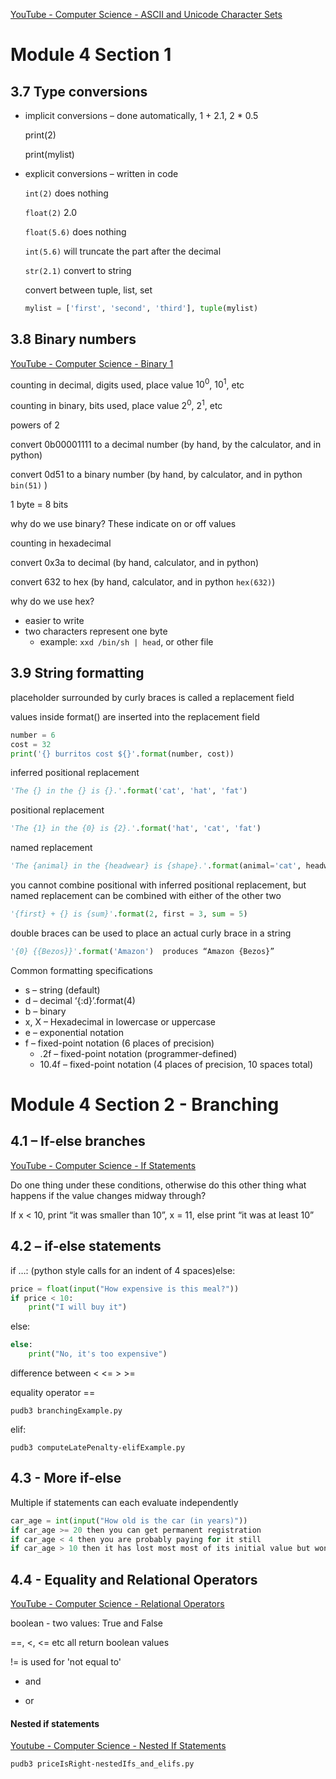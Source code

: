 [YouTube - Computer Science - ASCII and Unicode Character Sets](https://www.youtube.com/watch?v=I-pQH_krD0M)

# Module 4 Section 1

## 3.7 Type conversions

* implicit conversions – done automatically, 1 + 2.1, 2 * 0.5

  print(2)

  print(mylist)

* explicit conversions – written in code

  `int(2)`		does nothing

  `float(2)`	2.0

  `float(5.6)`	does nothing

  `int(5.6)`	will truncate the part after the decimal

  `str(2.1)`		convert to string

  convert between tuple, list, set

  ```python
  mylist = ['first', 'second', 'third'], tuple(mylist)
  ```

## 3.8 Binary numbers

[YouTube - Computer Science - Binary 1](https://www.youtube.com/watch?v=cJNm938Xwao)

counting in decimal, digits used, place value $10^0$, $10^1$, etc

counting in binary, bits used, place value $2^0$, $2^1$, etc

powers of 2

convert 0b00001111 to a decimal number (by hand, by the calculator, and in python)

convert 0d51 to a binary number (by hand, by calculator, and in python `bin(51)` )

1 byte = 8 bits

why do we use binary? These indicate on or off values

counting in hexadecimal

convert 0x3a to decimal (by hand, calculator, and in python)

convert 632 to hex (by hand, calculator, and in python `hex(632)`)

why do we use hex?

* easier to write
* two characters represent one byte
  * example: `xxd /bin/sh | head`, or other file

## 3.9 String formatting

placeholder surrounded by curly braces is called a replacement field

values inside format() are inserted into the replacement field

```python
number = 6
cost = 32
print('{} burritos cost ${}'.format(number, cost))
```


inferred positional replacement

```python
'The {} in the {} is {}.'.format('cat', 'hat', 'fat')
```

positional replacement

```python
'The {1} in the {0} is {2}.'.format('hat', 'cat', 'fat')
```

named replacement

```python
'The {animal} in the {headwear} is {shape}.'.format(animal='cat', headwear='hat', shape='fat')
```

you cannot combine positional with inferred positional replacement, but named replacement can be combined with either of the other two

```python
'{first} + {} is {sum}'.format(2, first = 3, sum = 5)
```

double braces can be used to place an actual curly brace in a string

```python
'{0} {{Bezos}}'.format('Amazon')  produces “Amazon {Bezos}”
```


Common formatting specifications

* s – string (default)
* d – decimal			‘{:d}’.format(4)
* b – binary
* x, X – Hexadecimal in lowercase or uppercase
* e – exponential notation
* f – fixed-point notation (6 places of precision)
	* .2f – fixed-point notation (programmer-defined)
	* 10.4f – fixed-point notation (4 places of precision, 10 spaces total)

# Module 4 Section 2 - Branching

## 4.1 – If-else branches
[YouTube - Computer Science - If Statements](https://www.youtube.com/watch?v=CF38ghVEywQ)

Do one thing under these conditions, otherwise do this other thing
what happens if the value changes midway through?

If x  < 10, print “it was smaller than 10”, x = 11, else print “it was at least 10”

## 4.2 – if-else statements

if …: (python style calls for an indent of 4 spaces)else:

```python
price = float(input("How expensive is this meal?"))
if price < 10:
    print("I will buy it")
```

else:

```python
else:
    print("No, it's too expensive")
```

difference between < <= > >=

equality operator ==

```shell
pudb3 branchingExample.py
```

elif:

```shell
pudb3 computeLatePenalty-elifExample.py
```


## 4.3 - More if-else

Multiple if statements can each evaluate independently

```python
car_age = int(input("How old is the car (in years)"))
if car_age >= 20 then you can get permanent registration
if car_age < 4 then you are probably paying for it still
if car_age > 10 then it has lost most most of its initial value but won’t decrease much further
```

## 4.4 - Equality and Relational Operators

[YouTube - Computer Science - Relational Operators](https://www.youtube.com/watch?v=A9GbS1ZL_OE)

boolean - two values: True and False

==, <, <= etc all return boolean values

!= is used for 'not equal to'

* and

* or

#### Nested if statements

[Youtube - Computer Science - Nested If Statements](https://www.youtube.com/watch?v=VGsuGhBPD4s)

```shell
pudb3 priceIsRight-nestedIfs_and_elifs.py
```
